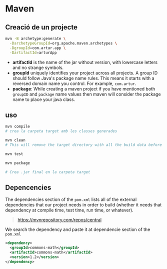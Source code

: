# Maven

## Creació de un projecte

```bash
mvn -B archetype:generate \
  -DarchetypeGroupId=org.apache.maven.archetypes \
  -DgroupId=com.artur.app \
  -DartifactId=arturApp
```

- **artifactId** is the name of the jar without version, with lowercase letters and no strange symbols.
- **groupId** uniquely identifies your project across all projects. A group ID should follow Java's package name rules. This means it starts with a reversed domain name you control. For example, `com.artur`.
- **package**: While creating a maven project if you have mentioned both `groupID` and `package` name values then maven will consider the package name to place your java class.

## uso

```bash
mvn compile
# crea la carpeta target amb les classes generades
```

```bash
mvn clean
# This will remove the target directory with all the build data before starting so that it is fresh.
```

```bash
mvn test
```

```bash
mvn package

# Crea .jar final en la carpeta target
```

## Depencencies

The dependencies section of the `pom.xml` lists all of the external dependencies that our project needs in order to build (whether it needs that dependency at compile time, test time, run time, or whatever).

>https://mvnrepository.com/repos/central

We search the dependency and paste it at dependencie section of the `pom.xml`

```xml
<dependency>
  <groupId>commons-math</groupId>
  <artifactId>commons-math</artifactId>
  <version>1.2</version>
</dependency>
```